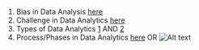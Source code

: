 1. Bias in Data Analysis [here](https://www.metabase.com/blog/6-most-common-type-of-data-bias-in-data-analysis#:~:text=Historical%20data%20bias%20occurs%20when,are%20mirrored%20into%20systematic%20processes.)
2. Challenge in Data Analytics [here](https://www.clearrisk.com/risk-management-blog/challenges-of-data-analytics-0)
3. Types of Data Analytics [1](https://dqlab.id/kenali-4-jenis-analisis-data-untuk-pengambilan-keputusan-bisnis-yang-tepat) AND [2](https://journal.revou.co/panduan-data-analytics/?utm_source=minicourse&utm_medium=prelecture#part-2-perbedaan-terminologi-di-data-analytics)
4. Process/Phases in Data Analytics [here](https://slidetodoc.com/advanced-data-analytics-csci-528-advanced-data-analytics/) OR ![Alt text](https://slidetodoc.com/presentation_image_h/08194687cc21dcf4c3cca11357deccf7/image-15.jpg)
